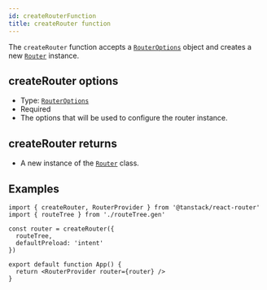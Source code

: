 ```yaml
---
id: createRouterFunction
title: createRouter function
---
```


The `createRouter` function accepts a [`RouterOptions`](./api/router/RouterOptionsType) object and creates a new [`Router`](./api/router/RouterClass) instance.

## createRouter options

- Type: [`RouterOptions`](./api/router/RouterOptionsType)
- Required
- The options that will be used to configure the router instance.

## createRouter returns

- A new instance of the [`Router`](./api/router/RouterClass) class.

## Examples

```tsx
import { createRouter, RouterProvider } from '@tanstack/react-router'
import { routeTree } from './routeTree.gen'

const router = createRouter({
  routeTree,
  defaultPreload: 'intent'
})

export default function App() {
  return <RouterProvider router={router} />
}
```